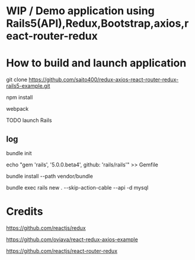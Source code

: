 # WIP / Demo application using Rails5(API),Redux,Bootstrap,axios,react-router-redux

# How to build and launch application

git clone https://github.com/saito400/redux-axios-react-router-redux-rails5-example.git

npm install

webpack

TODO launch Rails

## log

bundle init

echo "gem 'rails', '5.0.0.beta4', github: 'rails/rails'" >> Gemfile

bundle install --path vendor/bundle

bundle exec rails new . --skip-action-cable --api -d mysql

# Credits

https://github.com/reactjs/redux

https://github.com/oviava/react-redux-axios-example

https://github.com/reactjs/react-router-redux


